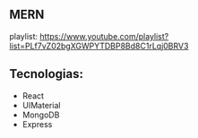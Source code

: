 ## MERN

playlist:
https://www.youtube.com/playlist?list=PLf7vZ02bgXGWPYTDBP8Bd8C1rLqj0BRV3

## Tecnologias:
- React
- UIMaterial
- MongoDB
- Express
